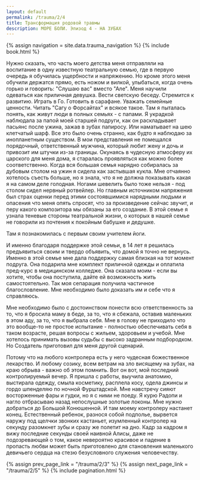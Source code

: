 ```yaml
---
layout: default
permalink: /trauma/2/4
title: Трансформация родовой травмы
description: МОРЕ БОЛИ. Эпизод 4 - НА ЗУБАХ
---
```

{% assign navigation  = site.data.trauma_navigation %}
{% include book.html %}

Нужно сказать, что часть моего детства меня отправляли на воспитание в одну известную театральную семью, где в первую очередь я обучилась ущербности и напряжению.
Но кроме этого меня обучили держатся прямо, есть ножом и вилкой, улыбаться, когда очень горько и говорить: "Слушаю вас" вместо "Але". Меня научили одеваться как приличная девушка.
Вести светскую беседу.
Стремится к развитию.
Играть в Го.
Готовить в сарафане.
Уважать семейные ценности.
Читать "Сагу о Форсайтах" и всякое такое.
Там я пыталась понять, как живут люди в полных семьях - с папами.
Я украдкой наблюдала за папой моей старшей подруги, как он раскладывает пасьянс после ужина, зажав в зубах папиросу.
Или наматывает на шею клетчатый шарф.
Все это было очень странно, как будто я наблюдаю за инопланетным существом.
В мои представления не помещался порядочный, ответственный мужчина, который любит жену и дочь и привозит им штучки из-за границы.
Окунаясь в чудесную атмосферу их царского для меня дома, я старалась проявляться как можно более соответственно.
Когда вся большая семья нарядно собиралась за дубовым столом на ужин я сидела как застывшая кукла.
Мне отчаянно хотелось съесть больше, но я знала, что я не должна показывать какая я на самом деле голодная.
Ногами шевелить было тоже нельзя - под столом сидел нервный ротвейлер.
Но главным источником напряжения был страх оценки перед этими состоявшимися нарядными людьми и опасения что меня опять спросят, что за произведение сейчас звучит, и перу какого композитора мы обязаны за его создание.
В этой семье я узнала теневые стороны театральной жизни, о которых в нашей семье не говорили из почтения к покойным бабушке и дедушке.

Там я познакомилась с первым своим учителем йоги.

И именно благодаря поддержке этой семьи, в 14 лет я решилась предъявиться своим и твердо объявить, что домой я точно не вернусь.
Именно в этой семье мне дала поддержку самая близкая на тот момент подруга. Она подарила мне комплект приличной одежды и оплатила пред-курс в медицинском колледже. Она сказала моим - если вы хотите, чтобы она поступила, дайте ей возможность жить самостоятельно.
Так моя сепарация получила частичное благословление. Мне необходимо было доказать им и себе что я справляюсь.

Мне необходимо было с достоинством понести всю ответственность за то, что я бросила маму в беде, за то, что я сбежала, оставив маленьких в этом аду, за то, что я выбрала себя.
Мне в голову не приходило что это вообще-то не простое испытание - полностью обеспечивать себя в таком возрасте, решая вопросы с жильем, здоровьем и учебой.
Мне хотелось принимать вызовы судьбы с высоко задранным подбородком. Но Создатель приготовил для меня другой сценарий.

Потому что на любого контролера есть у него чудесная божественное лекарство.
И любому созику, всем ветрам на зло висящему на зубах, на краю обрыва - важно об этом помнить.
Вот он вот, мой последний контролируемый вечер.
Я пришла с работы, выучила анатомию, выстирала одежду, смыла косметику, расплела косу, одела джинсы и гордо шпенделяю по ночной Фурштадской.
Мне навстречу сияют восторженные фары и гудки, но я с ними не поеду.
Я курю Радопи и нагло отбрасываю назад непослушные золотые локоны.
Мне нужно добраться до Большой Конюшенной.
И там моему контролеру настанет конец.
Естественный ребенок, разнося собой подполье, вырвется наружу под щелчки звонких кастаньет, изумленный контролер на секунду разомкнет зубы и сразу же полетит на дно.
Кадр за кадром я вижу последние секунды своей наивной Алисы, даже не подозревающей о том, какое невероятно красивое и падение в пропасть любви может быть приготовлено для становления маленького девичьего сердца на стезю безусловного служения человечеству.

{% assign prev_page_link = "/trauma/2/3" %}
{% assign next_page_link = "/trauma/2/5" %}
{% include pagination.html %}
